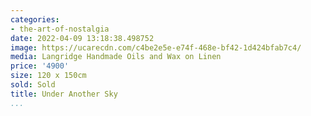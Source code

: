 ```yaml
---
categories:
- the-art-of-nostalgia
date: 2022-04-09 13:18:38.498752
image: https://ucarecdn.com/c4be2e5e-e74f-468e-bf42-1d424bfab7c4/
media: Langridge Handmade Oils and Wax on Linen
price: '4900'
size: 120 x 150cm
sold: Sold
title: Under Another Sky
...
```

